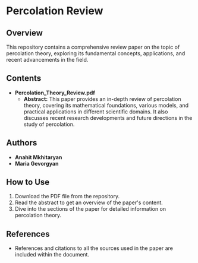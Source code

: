 # Percolation Review

## Overview
This repository contains a comprehensive review paper on the topic of percolation theory, exploring its fundamental concepts, applications, and recent advancements in the field.

## Contents
- **Percolation_Theory_Review.pdf**
  - **Abstract:** This paper provides an in-depth review of percolation theory, covering its mathematical foundations, various models, and practical applications in different scientific domains. It also discusses recent research developments and future directions in the study of percolation.

## Authors
- **Anahit Mkhitaryan**
- **Maria Gevorgyan**

## How to Use
1. Download the PDF file from the repository.
2. Read the abstract to get an overview of the paper's content.
3. Dive into the sections of the paper for detailed information on percolation theory.

## References
- References and citations to all the sources used in the paper are included within the document.
